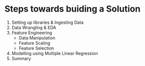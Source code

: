 #  Steps towards buiding a Solution

1. Setting up libraries & Ingesting Data
2. Data Wrangling & EDA
3. Feature Engineering 
    - Data Manipulation
    - Feature Scaling
    - Feature Selection
4. Modelling using Multiple Linear Regression
5. Summary
